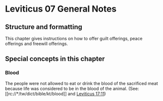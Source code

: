 # Leviticus 07 General Notes
## Structure and formatting

This chapter gives instructions on how to offer guilt offerings, peace offerings and freewill offerings.

## Special concepts in this chapter

### Blood
The people were not allowed to eat or drink the blood of the sacrificed meat because life was considered to be in the blood of the animal. (See: [[rc://*/tw/dict/bible/kt/blood]] and [Leviticus 17:11](../../lev/17/11.md))